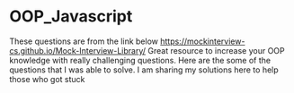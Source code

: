 # OOP_Javascript
These questions are from the link below
https://mockinterview-cs.github.io/Mock-Interview-Library/
Great resource to increase your OOP knowledge with really challenging questions.
Here are the some of the questions that I was able to solve.
I am sharing my solutions here to help those who got stuck 
